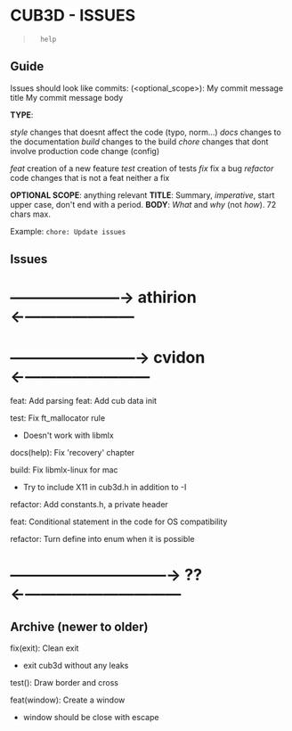 
#           CUB3D - ISSUES

>       help

## Guide

Issues should look like commits:
    <type>(<optional_scope>): My commit message title
    My commit message body

**TYPE**:

*style*     changes that doesnt affect the code (typo, norm...)
*docs*      changes to the documentation
*build*     changes to the build
*chore*     changes that dont involve production code change (config)

*feat*      creation of a new feature
*test*      creation of tests
*fix*       fix a bug
*refactor*  code changes that is not a feat neither a fix

**OPTIONAL SCOPE**: anything relevant
**TITLE**: Summary, *imperative*, start upper case, don't end with a period.
**BODY**: *What* and *why* (not *how*). 72 chars max.

Example: `chore: Update issues`

## Issues

# ―――――――→ athirion ←―――――――

# ――――――――→ cvidon ←――――――――

feat: Add parsing
feat: Add cub data init

test: Fix ft_mallocator rule
- Doesn't work with libmlx

docs(help): Fix 'recovery' chapter

build: Fix libmlx-linux for mac
- Try to include X11 in cub3d.h in addition to -I

refactor: Add constants.h, a private header

feat: Conditional statement in the code for OS compatibility

refactor: Turn define into enum when it is possible

# ――――――――――→ ?? ←――――――――――

## Archive (newer to older)

fix(exit): Clean exit
- exit cub3d without any leaks

test(): Draw border and cross

feat(window): Create a window
- window should be close with escape
